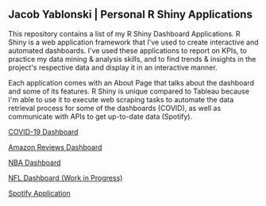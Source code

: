 ## Jacob Yablonski | Personal R Shiny Applications

This repository contains a list of my R Shiny Dashboard Applications.  R Shiny is a web application framework that I've used to create interactive and automated dashboards.  I've used these applications to report on KPIs, to practice my data mining & analysis skills, and to find trends & insights in the project's respective data and display it in an interactive manner.

Each application comes with an About Page that talks about the dashboard and some of its features.  R Shiny is unique compared to Tableau because I'm able to use it to execute web scraping tasks to automate the data retrieval process for some of the dashboards (COVID), as well as communicate with APIs to get up-to-date data (Spotify).  

[COVID-19 Dashboard](https://jyablonski.shinyapps.io/covid-19_rshiny/)

[Amazon Reviews Dashboard](https://jyablonski.shinyapps.io/amazon-dashboard/)

[NBA Dashboard](https://jyablonski.shinyapps.io/nba_r_shiny/)

[NFL Dashboard (Work in Progress)](https://jyablonski.shinyapps.io/nfl_rshiny/)

[Spotify Application](https://jyablonski.shinyapps.io/spotify/)

